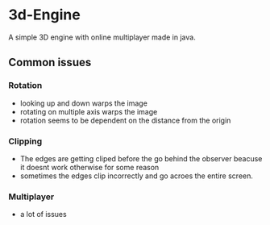 # 3d-Engine
A simple 3D engine with online multiplayer made in java.

## Common issues
### Rotation
+ looking up and down warps the image
+ rotating on multiple axis warps the image
+ rotation seems to be dependent on the distance from the origin

### Clipping
+ The edges are getting cliped before the go behind the observer beacuse it doesnt work otherwise for some reason
+ sometimes the edges clip incorrectly and go acroes the entire screen.

### Multiplayer
+ a lot of issues
